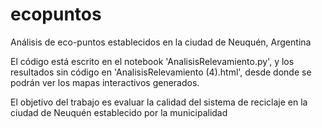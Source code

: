 # ecopuntos
Análisis de eco-puntos establecidos en la ciudad de Neuquén, Argentina  

El código está escrito en el notebook 'AnalisisRelevamiento.py', y los resultados sin código en 'AnalisisRelevamiento (4).html', desde donde se
podrán ver los mapas interactivos generados.  

El objetivo del trabajo es evaluar la calidad del sistema de reciclaje en la ciudad de Neuquén establecido por la municipalidad  
